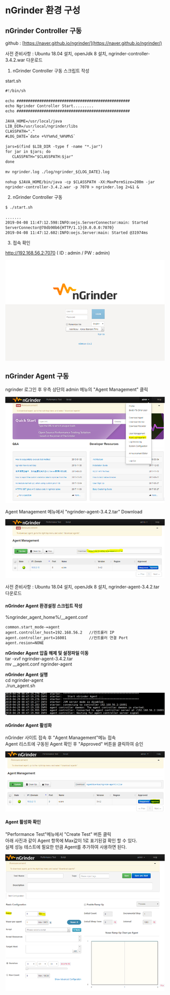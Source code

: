 # nGrinder 환경 구성

## 

## nGrinder Controller 구동

github : [https://naver.github.io/ngrinder/](https://naver.github.io/ngrinder/)

사전 준비사항 : Ubuntu 18.04 설치, openJdk 8 설치, ngrinder-controller-3.4.2.war 다운로드

1. nGrinder Controller 구동 스크립트 작성

start.sh

    #!/bin/sh

    echo ##################################################
    echo Ngrinder Controller Start.........
    echo ##################################################

    JAVA_HOME=/usr/local/java
    LIB_DIR=/usr/local/ngrinder/libs
    CLASSPATH="."
    #LOG_DATE=`date +%Y%m%d_%H%M%S`

    jars=$(find $LIB_DIR -type f -name "*.jar")
    for jar in $jars; do
       CLASSPATH="$CLASSPATH:$jar"
    done

    mv ngrinder.log ./log/ngrinder_${LOG_DATE}.log

    nohup $JAVA_HOME/bin/java -cp $CLASSPATH -XX:MaxPermSize=200m -jar ngrinder-controller-3.4.2.war -p 7070 > ngrinder.log 2>&1 &

2. nGrinder Controller 구동

```
$ ./start.sh

.......
2019-04-08 11:47:12.598:INFO:oejs.ServerConnector:main: Started ServerConnector@70db90b6{HTTP/1.1}{0.0.0.0:7070}
2019-04-08 11:47:12.602:INFO:oejs.Server:main: Started @31974ms
```

3. 접속 확인

http://192.168.56.2:7070     \( ID : admin  / PW : admin\)

![](.gitbook/assets/image%20%281%29.png)

## nGrinder Agent 구동

ngrinder 로그인 후 우측 상단의 admin 메뉴의 "Agent Management" 클릭

![](.gitbook/assets/image%20%287%29.png)

Agent Management 메뉴에서 "ngrinder-agent-3.4.2.tar" Download

![](.gitbook/assets/image%20%289%29.png)

사전 준비사항 : Ubuntu 18.04 설치, openJdk 8 설치, ngrinder-agent-3.4.2.tar 다운로드

#### nGrinder Agent 환경설정 스크립트 작성

%ngrinder\_agent\_home%/\_\_agent.conf

```text
common.start_mode-=agent
agent.controller_host=192.168.56.2   //컨트롤러 IP
agent.controller_port=16001          //컨트롤러 연결 Port
agent.resion=NONE
```

**nGrinder Agent 압출 해제 및 설정파일 이동**  
tar -xvf ngrinder-agent-3.4.2.tar  
mv \_\_agent.conf ngrinder-agent

**nGrinder Agent 실행**  
cd ngrinder-agent  
./run\_agent.sh

![](.gitbook/assets/image%20%284%29.png)

#### nGrinder Agent 활성화

nGrinder 사이트 접속 후 "Agent Management"메뉴 접속  
Agent 리스트에 구동된 Agent 확인 후 "Approved" 버튼을 클릭하여 승인

![](.gitbook/assets/image%20%282%29.png)

#### Agent 활성화 확인

"Performance Test"메뉴에서 "Create Test" 버튼 클릭  
아래 사진과 같이 Agent 항목에 Max값이 1로 표기된걸 확인 할 수 있다.  
실제 성능 테스트에 필요한 만큼 Agent를 추가하여 사용하면 된다.

![](.gitbook/assets/image%20%283%29.png)


